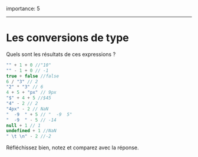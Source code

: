 importance: 5

---

# Les conversions de type 

Quels sont les résultats de ces expressions ?

```js no-beautify
"" + 1 + 0 //"10"
"" - 1 + 0 // -1
true + false //false
6 / "3" // 2
"2" * "3" // 6
4 + 5 + "px" // 9px
"$" + 4 + 5 //$45
"4" - 2 // 2
"4px" - 2 // NaN
"  -9  " + 5 // "  -9  5"
"  -9  " - 5 // -14
null + 1 // 1
undefined + 1 //NaN
" \t \n" - 2 //-2
```

Réfléchissez bien, notez et comparez avec la réponse.
